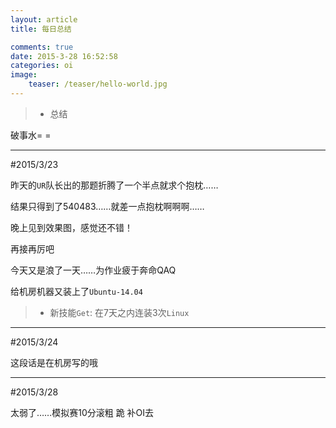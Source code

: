 ```yaml
---
layout: article
title: 每日总结

comments: true
date: 2015-3-28 16:52:58
categories: oi
image:
    teaser: /teaser/hello-world.jpg
---
```

>* 总结

破事水= =

---
#2015/3/23

昨天的`UR`队长出的那题折腾了一个半点就求个抱枕……

结果只得到了540483……就差一点抱枕啊啊啊……


晚上见到效果图，感觉还不错！

再接再厉吧


今天又是浪了一天……为作业疲于奔命QAQ


给机房机器又装上了`Ubuntu-14.04`


>* 新技能`Get`: 在7天之内连装3次`Linux`


---
#2015/3/24

这段话是在机房写的哦

---
#2015/3/28

太弱了……模拟赛10分滚粗
跪
补OI去


